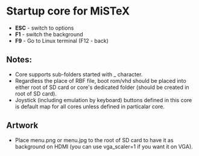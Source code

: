 # Startup core for MiSTeX

* **ESC** - switch to options
* **F1** - switch the background
* **F9** - Go to Linux terminal (F12 - back)

## Notes:
* Core supports sub-folders started with _ character.
* Regardless the place of RBF file, boot rom/vhd should be placed into either root of SD card or core's dedicated folder (should be created in root of SD card).
* Joystick (including emulation by keyboard) buttons defined in this core is default map for all cores unless defined in particalar core.

## Artwork
* Place menu.png or menu.jpg to the root of SD card to have it as background on HDMI (you can use vga_scaler=1 if you want it on VGA).
